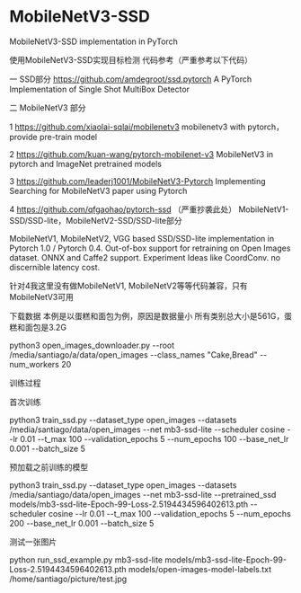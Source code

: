 # MobileNetV3-SSD
MobileNetV3-SSD implementation in PyTorch 

使用MobileNetV3-SSD实现目标检测
代码参考（严重参考以下代码）

一 SSD部分
https://github.com/amdegroot/ssd.pytorch
A PyTorch Implementation of Single Shot MultiBox Detector 

二 MobileNetV3 部分

1 https://github.com/xiaolai-sqlai/mobilenetv3
mobilenetv3 with pytorch，provide pre-train model 

2 https://github.com/kuan-wang/pytorch-mobilenet-v3
MobileNetV3 in pytorch and ImageNet pretrained models 

3 https://github.com/leaderj1001/MobileNetV3-Pytorch
Implementing Searching for MobileNetV3 paper using Pytorch 

4 https://github.com/qfgaohao/pytorch-ssd  （严重抄袭此处）
MobileNetV1-SSD/SSD-lite，MobileNetV2-SSD/SSD-lite部分

MobileNetV1, MobileNetV2, VGG based SSD/SSD-lite implementation in Pytorch 1.0 / Pytorch 0.4. Out-of-box support for retraining on Open Images dataset. ONNX and Caffe2 support. Experiment Ideas like CoordConv. 
no discernible latency cost.


针对4我这里没有做MobileNetV1, MobileNetV2等等代码兼容，只有MobileNetV3可用

下载数据
本例是以蛋糕和面包为例，原因是数据量小
所有类别总大小是561G，蛋糕和面包是3.2G

python3 open_images_downloader.py --root /media/santiago/a/data/open_images --class_names "Cake,Bread" --num_workers 20


训练过程

首次训练

python3 train_ssd.py --dataset_type open_images --datasets /media/santiago/data/open_images --net mb3-ssd-lite  --scheduler cosine --lr 0.01 --t_max 100 --validation_epochs 5 --num_epochs 100 --base_net_lr 0.001  --batch_size 5


预加载之前训练的模型

python3 train_ssd.py --dataset_type open_images --datasets /media/santiago/data/open_images --net mb3-ssd-lite --pretrained_ssd models/mb3-ssd-lite-Epoch-99-Loss-2.5194434596402613.pth  --scheduler cosine --lr 0.01 --t_max 100 --validation_epochs 5 --num_epochs 200 --base_net_lr 0.001  --batch_size 5



测试一张图片

python run_ssd_example.py mb3-ssd-lite models/mb3-ssd-lite-Epoch-99-Loss-2.5194434596402613.pth models/open-images-model-labels.txt /home/santiago/picture/test.jpg

